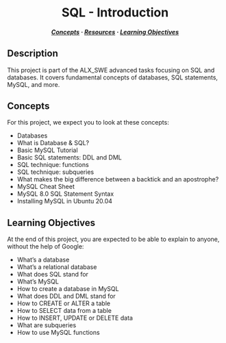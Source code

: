 <div align="center">
  <h1> SQL - Introduction </h1>
  <h5>
    <a href="#concepts">Concepts</a>
    ·
    <a href="#resources">Resources</a>
    ·
    <a href="#learning-objectives">Learning Objectives</a>
  </h5>
</div>

## Description

This project is part of the ALX_SWE advanced tasks focusing on SQL and databases. It covers fundamental concepts of databases, SQL statements, MySQL, and more.

## Concepts

For this project, we expect you to look at these concepts:

- Databases
- What is Database & SQL?
- Basic MySQL Tutorial
- Basic SQL statements: DDL and DML
- SQL technique: functions
- SQL technique: subqueries
- What makes the big difference between a backtick and an apostrophe?
- MySQL Cheat Sheet
- MySQL 8.0 SQL Statement Syntax
- Installing MySQL in Ubuntu 20.04

## Learning Objectives

At the end of this project, you are expected to be able to explain to anyone, without the help of Google:
- What’s a database
- What’s a relational database
- What does SQL stand for
- What’s MySQL
- How to create a database in MySQL
- What does DDL and DML stand for
- How to CREATE or ALTER a table
- How to SELECT data from a table
- How to INSERT, UPDATE or DELETE data
- What are subqueries
- How to use MySQL functions
